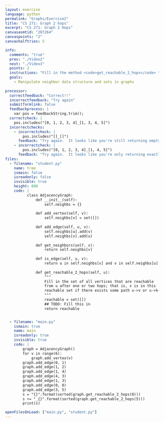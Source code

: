 ```yaml
---
layout: exercise
language: python
permalink: "Graphs/Exercise2"
title: "CS 271: Graph 2 hops"
excerpt: "CS 271: Graph 2 Hops"
canvasasmtid: "207264"
canvaspoints: "2"
canvashalftries: 5

info:
  comments: "true"
  prev: "./Video2"
  next: "./Video3"
  points: 2
  instructions: "Fill in the method <code>get_reachable_2_hops</code> to compute the set of vertices that are reachable from a particular vertex within 1 or 2 hops."
  goals:
    - Manipulate neighbor data structure and sets in graphs
    
processor:  
  correctfeedback: "Correct!!" 
  incorrectfeedback: "Try again"
  submitformlink: false
  feedbackprocess: | 
    var pos = feedbackString.trim();
  correctcheck: |
    pos.includes("[0, 1, 2, 3, 4]_[1, 3, 4, 5]")
  incorrectchecks:
    - incorrectcheck: |
        pos.includes("[]_[]")
      feedback: "Try again.  It looks like you're still returning empty sets"
    - incorrectcheck: |
        pos.includes("[0, 1, 2, 3, 4]_[1, 4, 5]")
      feedback: "Try again.  It looks like you're only returning exactly two hops!  Be sure also to include the 1 hop vertices, which you can get directly from the neighbors"
files:
  - filename: "student.py"
    name: tree
    ismain: false
    isreadonly: false
    isvisible: true
    height: 600
    code: | 
          class AdjacencyGraph:
              def __init__(self):
                  self.neighbs = {}
              
              def add_vertex(self, v):
                  self.neighbs[v] = set([])
              
              def add_edge(self, u, v):
                  self.neighbs[u].add(v)
                  self.neighbs[v].add(u)
              
              def get_neighbors(self, v):
                  return self.neighbs[v]
              
              def is_edge(self, u, v):
                  return u in self.neighbs[v] and v in self.neighbs[u]
              
              def get_reachable_2_hops(self, u):
                  """
                  Fill in the set of all vertices that are reachable
                  from u after one or two hops; that is, v is in this
                  reachable set if there exists some path u->v or u->k->v
                  """
                  reachable = set([])
                  ## TODO: Fill this in
                  return reachable


  - filename: "main.py"
    ismain: true
    name: main
    isreadonly: true
    isvisible: true
    code: |
        graph = AdjacencyGraph()
        for v in range(6):
            graph.add_vertex(v)
        graph.add_edge(0, 1)
        graph.add_edge(1, 2)
        graph.add_edge(1, 4)
        graph.add_edge(4, 3)
        graph.add_edge(1, 3)
        graph.add_edge(0, 0)
        graph.add_edge(3, 5)
        s = "{}".format(sorted(graph.get_reachable_2_hops(0)))
        s += "_{}".format(sorted(graph.get_reachable_2_hops(5)))
        print(s)

openFilesOnLoad: ["main.py", "student.py"]
---
```

